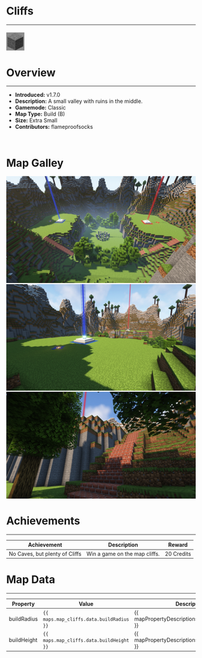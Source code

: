 <!-- replace _map_ with the actual map name -->
<!-- change gamemode type for the Map data description  -->
# Cliffs

***

#### ![cliffsicon](../assets/maps/cliffs/cliffs-icon.jpg)

# Overview
***
- **Introduced:** v1.7.0
- **Description:** A small valley with ruins in the middle.
- **Gamemode:** Classic
- **Map Type:** Build (B)
- **Size:** Extra Small
- **Contributors:** flameproofsocks

<br />  

# Map Galley
![cliffs - Overview](../assets/maps/cliffs/cliffs-overview.jpg '')
![cliffs - Beacon](../assets/maps/cliffs/cliffs-beacon.jpg '')
![cliffs - Flank](../assets/maps/cliffs/cliffs-flank.jpg '')

# Achievements
***

| Achievement | Description | Reward |
| ----- | ----- | ------ |
| No Caves, but plenty of Cliffs | Win a game on the map cliffs. | 20 Credits |



# Map Data
***

| Property | Value | Description |
| ----------- | ----------- | ------ |
| buildRadius |`{{ maps.map_cliffs.data.buildRadius }}`| {{ mapPropertyDescriptions.buildRadius.classic }} |
| buildHeight |`{{ maps.map_cliffs.data.buildHeight }}`| {{ mapPropertyDescriptions.buildHeight.classic }} |